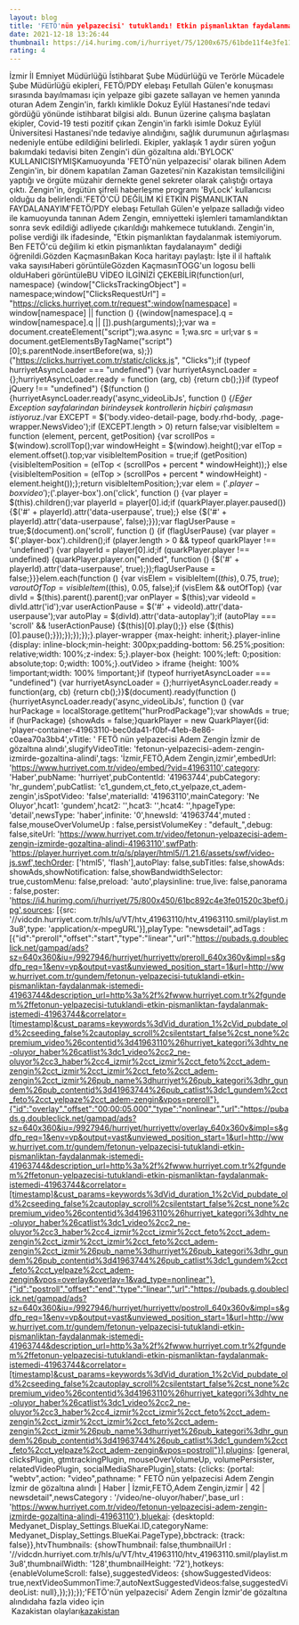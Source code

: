 ```yaml
--- 
layout: blog
title: 'FETÖ'nün yelpazecisi' tutuklandı! Etkin pişmanlıktan faydalanmak istemedi
date: 2021-12-18 13:26:44
thumbnail: https://i4.hurimg.com/i/hurriyet/75/1200x675/61bde11f4e3fe115ac0d0469.jpg
rating: 4
---
```

İzmir İl Emniyet Müdürlüğü İstihbarat Şube Müdürlüğü ve Terörle Mücadele Şube Müdürlüğü ekipleri, FETÖ/PDY elebaşı Fetullah Gülen'e konuşması sırasında bayılmaması için yelpaze gibi gazete sallayan ve hemen yanında oturan Adem Zengin'in, farklı kimlikle Dokuz Eylül Hastanesi'nde tedavi gördüğü yönünde istihbarat bilgisi aldı. Bunun üzerine çalışma başlatan ekipler, Covid-19 testi pozitif çıkan Zengin'in farklı isimle Dokuz Eylül Üniversitesi Hastanesi'nde tedaviye alındığını, sağlık durumunun ağırlaşması nedeniyle entübe edildiğini belirledi. Ekipler, yaklaşık 1 aydır süren yoğun bakımdaki tedavisi biten Zengin'i dün gözaltına aldı.'BYLOCK' KULLANICISIYMIŞKamuoyunda 'FETÖ'nün yelpazecisi' olarak bilinen Adem Zengin'in, bir dönem kapatılan Zaman Gazetesi'nin Kazakistan temsilciliğini yaptığı ve örgüte müzahir dernekte genel sekreter olarak çalıştığı ortaya çıktı. Zengin'in, örgütün şifreli haberleşme programı 'ByLock' kullanıcısı olduğu da belirlendi.'FETÖ'CÜ DEĞİLİM Kİ ETKİN PİŞMANLIKTAN FAYDALANAYIM'FETÖ/PDY elebaşı Fetullah Gülen'e yelpaze salladığı video ile kamuoyunda tanınan Adem Zengin, emniyetteki işlemleri tamamlandıktan sonra sevk edildiği adliyede çıkarıldığı mahkemece tutuklandı. Zengin'in, polise verdiği ilk ifadesinde, "Etkin pişmanlıktan faydalanmak istemiyorum. Ben FETÖ'cü değilim ki etkin pişmanlıktan faydalanayım" dediği öğrenildi.Gözden KaçmasınBakan Koca haritayı paylaştı: İşte il il haftalık vaka sayısıHaberi görüntüleGözden KaçmasınTOGG'un logosu belli olduHaberi görüntüleBU VİDEO İLGİNİZİ ÇEKEBİLİR(function(url, namespace) {window["ClicksTrackingObject"] = namespace;window["ClicksRequestUrl"] = "https://clicks.hurriyet.com.tr/request";window[namespace] = window[namespace] || function () {(window[namespace].q = window[namespace].q || []).push(arguments);};var wa = document.createElement("script");wa.async = 1;wa.src = url;var s = document.getElementsByTagName("script")[0];s.parentNode.insertBefore(wa, s);})("https://clicks.hurriyet.com.tr/static/clicks.js", "Clicks");if (typeof hurriyetAsyncLoader === "undefined") {var hurriyetAsyncLoader = {};hurriyetAsyncLoader.ready = function (arg, cb) {return cb();}}if (typeof jQuery !== "undefined") {$(function () {hurriyetAsyncLoader.ready('async_videoLibJs', function () {/*Eğer Exception sayfalarindan birindeysek kontrollerin hiçbiri çalışmasın istiyoruz.*/var EXCEPT = $('body.video-detail-page, body.rhd-body, .page-wrapper.NewsVideo');if (EXCEPT.length > 0) return false;var visibleItem = function (element, percent, getPosition) {var scrollPos = $(window).scrollTop();var windowHeight = $(window).height();var elTop = element.offset().top;var visibleItemPosition = true;if (getPosition) {visibleItemPosition = (elTop < (scrollPos + percent * windowHeight));} else {visibleItemPosition = (elTop > (scrollPos + percent * windowHeight) - element.height());};return visibleItemPosition;};var elem = $('.player-box video');$('.player-box').on('click', function () {var player = $(this).children();var playerId = player[0].id;if (quarkPlayer.player.paused()) {$('#' + playerId).attr('data-userpause', true);} else {$('#' + playerId).attr('data-userpause', false);}});var flagUserPause = true;$(document).on('scroll', function () {if (flagUserPause) {var player = $('.player-box').children();if (player.length > 0 && typeof quarkPlayer !== 'undefined') {var playerId = player[0].id;if (quarkPlayer.player !== undefined) {quarkPlayer.player.on("ended", function () {$('#' + playerId).attr('data-userpause', true);});flagUserPause = false;}}}elem.each(function () {var visElem = visibleItem($(this), 0.75, true);var outOfTop = visibleItem($(this), 0.05, false);if (visElem && outOfTop) {var divId = $(this).parent().parent();var onPlayer = $(this);var videoId = divId.attr('id');var userActionPause = $('#' + videoId).attr('data-userpause');var autoPlay = $(divId).attr('data-autoplay');if (autoPlay === 'scroll' && !userActionPause) {$(this)[0].play();}} else {$(this)[0].pause();}});});});});}.player-wrapper {max-height: inherit;}.player-inline {display: inline-block;min-height: 300px;padding-bottom: 56.25%;position: relative;width: 100%;z-index: 5;}.player-box {height: 100%;left: 0;position: absolute;top: 0;width: 100%;}.outVideo > iframe {height: 100% !important;width: 100% !important;}if (typeof hurriyetAsyncLoader === "undefined") {var hurriyetAsyncLoader = {};hurriyetAsyncLoader.ready = function(arg, cb) {return cb();}}$(document).ready(function () {hurriyetAsyncLoader.ready('async_videoLibJs', function () {var hurPackage = localStorage.getItem("hurProdPackage");var showAds = true;                     if (hurPackage) {showAds = false;}quarkPlayer = new QuarkPlayer({id: 'player-container-41963110-bec0da41-f0bf-41eb-8e86-c0aea70a3bb4',vTitle: ' FETÖ nün yelpazecisi  Adem Zengin İzmir de gözaltına alındı',slugifyVideoTitle: 'fetonun-yelpazecisi-adem-zengin-izmirde-gozaltina-alindi',tags: 'İzmir,FETÖ,Adem Zengin,izmir',embedUrl: 'https://www.hurriyet.com.tr/video/embed/?vid=41963110',category: 'Haber',pubName: 'hurriyet',pubContentId: '41963744',pubCategory: 'hr_gundem',pubCatlist: 'c1_gundem,ct_feto,ct_yelpaze,ct_adem-zengin',isSpotVideo: 'false',materialId: '41963110',mainCategory: 'Ne Oluyor',hcat1: 'gundem',hcat2: '',hcat3: '',hcat4: '',hpageType: 'detail',newsType: 'haber',infinite: '0',hnewsId: '41963744',muted : false,mouseOverVolumeUp : false,persistVolumeKey : "default_",debug: false,siteUrl: 'https://www.hurriyet.com.tr/video/fetonun-yelpazecisi-adem-zengin-izmirde-gozaltina-alindi-41963110',swfPath: 'https://player.hurriyet.com.tr/q/s/player/html5//1.21.6/assets/swf/video-js.swf',techOrder: ['html5', 'flash'],autoPlay: false,subTitles: false,showAds: showAds,showNotification: false,showBandwidthSelector: true,customMenu: false,preload: 'auto',playsinline: true,live: false,panorama : false,poster: 'https://i4.hurimg.com/i/hurriyet/75/800x450/61bc892c4e3fe01520c3bef0.jpg',sources: [{src: '//vidcdn.hurriyet.com.tr/hls/u/VT/htv_41963110/htv_41963110.smil/playlist.m3u8',type: 'application/x-mpegURL'}],playType: "newsdetail",adTags : [{"id":"preroll","offset":"start","type":"linear","url":"https://pubads.g.doubleclick.net/gampad/ads?sz=640x360&iu=/9927946/hurriyet/hurriyettv/preroll_640x360v&impl=s&gdfp_req=1&env=vp&output=vast&unviewed_position_start=1&url=http://www.hurriyet.com.tr/gundem/fetonun-yelpazecisi-tutuklandi-etkin-pismanliktan-faydalanmak-istemedi-41963744&description_url=http%3a%2f%2fwww.hurriyet.com.tr%2fgundem%2ffetonun-yelpazecisi-tutuklandi-etkin-pismanliktan-faydalanmak-istemedi-41963744&correlator=[timestamp]&cust_params=keywords%3dVid_duration_1%2cVid_pubdate_old%2cseeding_false%2cautoplay_scroll%2csilentstart_false%2cst_none%2cpremium_video%26contentid%3d41963110%26hurriyet_kategori%3dhtv_ne-oluyor_haber%26catlist%3dc1_video%2cc2_ne-oluyor%2cc3_haber%2cc4_izmir%2cct_izmir%2cct_feto%2cct_adem-zengin%2cct_izmir%2cct_izmir%2cct_feto%2cct_adem-zengin%2cct_izmir%26pub_name%3dhurriyet%26pub_kategori%3dhr_gundem%26pub_contentid%3d41963744%26pub_catlist%3dc1_gundem%2cct_feto%2cct_yelpaze%2cct_adem-zengin&vpos=preroll"},{"id":"overlay","offset":"00:00:05.000","type":"nonlinear","url":"https://pubads.g.doubleclick.net/gampad/ads?sz=640x360&iu=/9927946/hurriyet/hurriyettv/overlay_640x360v&impl=s&gdfp_req=1&env=vp&output=vast&unviewed_position_start=1&url=http://www.hurriyet.com.tr/gundem/fetonun-yelpazecisi-tutuklandi-etkin-pismanliktan-faydalanmak-istemedi-41963744&description_url=http%3a%2f%2fwww.hurriyet.com.tr%2fgundem%2ffetonun-yelpazecisi-tutuklandi-etkin-pismanliktan-faydalanmak-istemedi-41963744&correlator=[timestamp]&cust_params=keywords%3dVid_duration_1%2cVid_pubdate_old%2cseeding_false%2cautoplay_scroll%2csilentstart_false%2cst_none%2cpremium_video%26contentid%3d41963110%26hurriyet_kategori%3dhtv_ne-oluyor_haber%26catlist%3dc1_video%2cc2_ne-oluyor%2cc3_haber%2cc4_izmir%2cct_izmir%2cct_feto%2cct_adem-zengin%2cct_izmir%2cct_izmir%2cct_feto%2cct_adem-zengin%2cct_izmir%26pub_name%3dhurriyet%26pub_kategori%3dhr_gundem%26pub_contentid%3d41963744%26pub_catlist%3dc1_gundem%2cct_feto%2cct_yelpaze%2cct_adem-zengin&vpos=overlay&overlay=1&vad_type=nonlinear"},{"id":"postroll","offset":"end","type":"linear","url":"https://pubads.g.doubleclick.net/gampad/ads?sz=640x360&iu=/9927946/hurriyet/hurriyettv/postroll_640x360v&impl=s&gdfp_req=1&env=vp&output=vast&unviewed_position_start=1&url=http://www.hurriyet.com.tr/gundem/fetonun-yelpazecisi-tutuklandi-etkin-pismanliktan-faydalanmak-istemedi-41963744&description_url=http%3a%2f%2fwww.hurriyet.com.tr%2fgundem%2ffetonun-yelpazecisi-tutuklandi-etkin-pismanliktan-faydalanmak-istemedi-41963744&correlator=[timestamp]&cust_params=keywords%3dVid_duration_1%2cVid_pubdate_old%2cseeding_false%2cautoplay_scroll%2csilentstart_false%2cst_none%2cpremium_video%26contentid%3d41963110%26hurriyet_kategori%3dhtv_ne-oluyor_haber%26catlist%3dc1_video%2cc2_ne-oluyor%2cc3_haber%2cc4_izmir%2cct_izmir%2cct_feto%2cct_adem-zengin%2cct_izmir%2cct_izmir%2cct_feto%2cct_adem-zengin%2cct_izmir%26pub_name%3dhurriyet%26pub_kategori%3dhr_gundem%26pub_contentid%3d41963744%26pub_catlist%3dc1_gundem%2cct_feto%2cct_yelpaze%2cct_adem-zengin&vpos=postroll"}],plugins: [general, clicksPlugin, gtmtrackingPlugin, mouseOverVolumeUp, volumePersister, relatedVideoPlugin, socialMediaSharePlugin],stats: {clicks: {portal: "webtv",action: "video",pathname: " FETÖ nün yelpazecisi  Adem Zengin İzmir de gözaltına alındı | Haber | İzmir,FETÖ,Adem Zengin,izmir | 42 | newsdetail",newsCategory : '/video/ne-oluyor/haber/',base_url : 'https://www.hurriyet.com.tr/video/fetonun-yelpazecisi-adem-zengin-izmirde-gozaltina-alindi-41963110'},bluekai: {desktopId: Medyanet_Display_Settings.BlueKai.ID,categoryName: Medyanet_Display_Settings.BlueKai.PageType},bbctrack: {track: false}},htvThumbnails: {showThumbnail: false,thumbnailUrl : '//vidcdn.hurriyet.com.tr/hls/u/VT/htv_41963110/htv_41963110.smil/playlist.m3u8',thumbnailWidth: '128',thumbnailHeight: '72'},hotkeys: {enableVolumeScroll: false},suggestedVideos: {showSuggestedVideos: true,nextVideoSummonTime:7,autoNextSuggestedVideos:false,suggestedVideoList: null},});});});'FETÖ'nün yelpazecisi' Adem Zengin İzmir'de gözaltına alındıdaha fazla video için</br>&nbsp;Kazakistan olayları<a href="https://www.dental-ilan.org/">kazakistan</a>